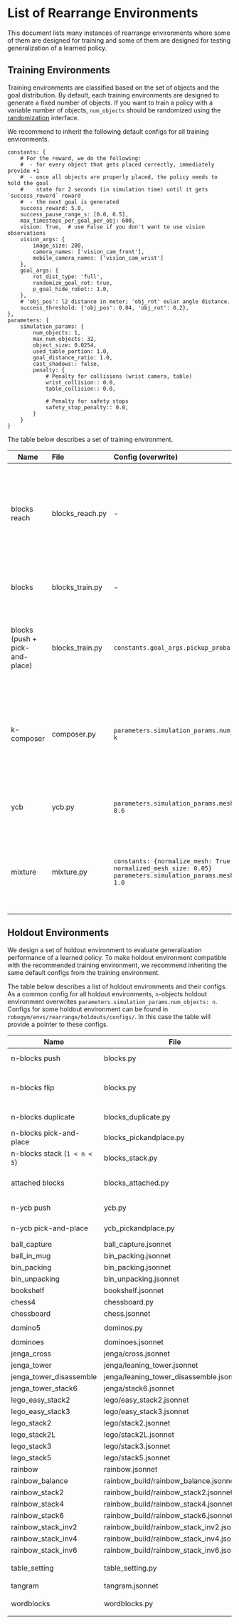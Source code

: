 # List of Rearrange Environments
This document lists many instances of rearrange environments where some of them are designed for
 training and some of them are designed for testing generalization of a learned policy. 

## Training Environments

Training environments are classified based on the set of objects and the goal distribution.
By default, each training environments are designed to generate a fixed number of objects.
If you want to train a policy with a variable number of objects, `num_objects` should be
 randomized using the [randomization](env_param_interface.md) interface.

We recommend to inherit the following default configs for all training environments.
```jsonnet
constants: {
    # For the reward, we do the following:
    #  - for every object that gets placed correctly, immediately provide +1
    #  - once all objects are properly placed, the policy needs to hold the goal
    #    state for 2 seconds (in simulation time) until it gets `success_reward` reward
    #  - the next goal is generated
    success_reward: 5.0,
    success_pause_range_s: [0.0, 0.5],
    max_timesteps_per_goal_per_obj: 600,
    vision: True,  # use False if you don't want to use vision observations
    vision_args: {
        image_size: 200,
        camera_names: ['vision_cam_front'],
        mobile_camera_names: ['vision_cam_wrist']
    },
    goal_args: {
        rot_dist_type: 'full',
        randomize_goal_rot: true,
        p_goal_hide_robot:: 1.0,
    },
    # 'obj_pos': l2 distance in meter; 'obj_rot' eular angle distance.
    success_threshold: {'obj_pos': 0.04, 'obj_rot': 0.2},
},
parameters: {
    simulation_params: {
        num_objects: 1,
        max_num_objects: 32,
        object_size: 0.0254,
        used_table_portion: 1.0,
        goal_distance_ratio: 1.0,
        cast_shadows:: false,
        penalty: {
            # Penalty for collisions (wrist camera, table)
            wrist_collision:: 0.0,
            table_collision:: 0.0,
            
            # Penalty for safety stops
            safety_stop_penalty:: 0.0,
        }
    }
}
```

The table below describes a set of training environment.

|Name|File|Config (overwrite)|Description|
|----------|:-------------|:-------------|:-------------|
|blocks reach|blocks_reach.py|-|Place end-of-effector of a robot to the target position. This training environment is not compatible with holdout environments.|
|blocks|blocks_train.py|-| Pushing blocks to targets on the surface of a table|
|blocks (push + pick-and-place)|blocks_train.py|`constants.goal_args.pickup_proba: 0.4`| Pushing or pick-and-placing blocks to targets on the surface of a table or in the air|
|k-composer|composer.py|`parameters.simulation_params.num_max_geoms: k`| Pushing objects to targets on the surface of a table. Each objects are created by randomly composing `[1, k]` meshes.|
|ycb|ycb.py|`parameters.simulation_params.mesh_scale: 0.6`| Pushing ycb objects to targets on the surface of a table|
|mixture|mixture.py|`constants: {normalize_mesh: True, normalized_mesh_size: 0.05}`<br>`parameters.simulation_params.mesh_scale: 1.0`| Pushing objects to targets on the surface of a table, objects are randomly sample from ycb or simple geom shapes.|


## Holdout Environments

We design a set of holdout environment to evaluate generalization performance of a learned policy.
To make holdout environment compatible with the recommended training environment, we
 recommend inheriting the same default configs from the training environment.
 
The table below describes a list of holdout environments and their configs.
As a common config for all holdout environments, `n`-objects holdout environment overwrites
 `parameters.simulation_params.num_objects: n`.
Configs for some holdout environment can be found in `robogym/envs/rearrange/holdouts/configs/`.
In this case the table will provide a pointer to these configs.

|Name|File|Config (overwrite)|<div style="width:300px">Description</div> |
|-------|-------|-------|:-------------|
|n-blocks push|blocks.py|`constants.goal_args.rot_dist_type: 'mod90'`|push blocks to targets on the surface of the table.|
|n-blocks flip|blocks.py|`constants.goal_args.rot_randomize_type: 'block'`<br>`parameters.simulation_params.block_appearance: 'openai'`|push and flip blocks to targets on the surface of the table. Target block orientation may require flipping the block.|
|n-blocks duplicate|blocks_duplicate.py|`constants.goal_args.rot_dist_type: 'mod90'`|push `n` identical looking blocks to targets on the surface of the table.|
|n-blocks pick-and-place|blocks_pickandplace.py|`constants.goal_args.rot_dist_type: 'mod90'`|similar to block push, but one object target is in the air.|
|n-blocks stack (`1 < n < 5`)|blocks_stack.py|`constants.goal_args.rot_dist_type: 'mod90'`|stack `n` blocks into a tower.|
|attached blocks|blocks_attached.py|`constants.goal_args.rot_dist_type: 'mod90'`|rearrange 8 blocks to a particular structured shape (at least one face of each blocks are attached to another).|
|n-ycb push|ycb.py|-|push ycb objects to targets on the surface of the table.|
|n-ycb pick-and-place|ycb_pickandplace.py|-|similar to ycb push, but one object target is in the air.|
|ball_capture|ball_capture.jsonnet|-|see [this figure](assets/all_holdouts.png)|
|ball_in_mug|bin_packing.jsonnet|-|see [this figure](assets/all_holdouts.png)|
|bin_packing|bin_packing.jsonnet|-|see [this figure](assets/all_holdouts.png)|
|bin_unpacking|bin_unpacking.jsonnet|-|see [this figure](assets/all_holdouts.png)|
|bookshelf|bookshelf.jsonnet|-|see [this figure](assets/all_holdouts.png)|
|chess4|chessboard.py|`parameters.simulation_params.num_objects: 4`|see [this figure](assets/all_holdouts.png)|
|chessboard|chess.jsonnet|-|see [this figure](assets/all_holdouts.png)|
|domino5|dominos.py|`parameters.simulation_params.num_objects: 5`<br>`constants.is_holdout: True`|see [this figure](assets/all_holdouts.png)|
|dominoes|dominoes.jsonnet|-|see [this figure](assets/all_holdouts.png)|
|jenga_cross|jenga/cross.jsonnet|-|see [this figure](assets/all_holdouts.png)|
|jenga_tower|jenga/leaning_tower.jsonnet|-|see [this figure](assets/all_holdouts.png)|
|jenga_tower_disassemble|jenga/leaning_tower_disassemble.jsonnet|-|see [this figure](assets/all_holdouts.png)|
|jenga_tower_stack6|jenga/stack6.jsonnet|-|see [this figure](assets/all_holdouts.png)|
|lego_easy_stack2|lego/easy_stack2.jsonnet|-|see [this figure](assets/all_holdouts.png)|
|lego_easy_stack3|lego/easy_stack3.jsonnet|-|see [this figure](assets/all_holdouts.png)|
|lego_stack2|lego/stack2.jsonnet|-|see [this figure](assets/all_holdouts.png)|
|lego_stack2L|lego/stack2L.jsonnet|-|see [this figure](assets/all_holdouts.png)|
|lego_stack3|lego/stack3.jsonnet|-|see [this figure](assets/all_holdouts.png)|
|lego_stack5|lego/stack5.jsonnet|-|see [this figure](assets/all_holdouts.png)|
|rainbow|rainbow.jsonnet|-|see [this figure](assets/all_holdouts.png)|
|rainbow_balance|rainbow_build/rainbow_balance.jsonnet|-|see [this figure](assets/all_holdouts.png)|
|rainbow_stack2|rainbow_build/rainbow_stack2.jsonnet|-|see [this figure](assets/all_holdouts.png)|
|rainbow_stack4|rainbow_build/rainbow_stack4.jsonnet|-|see [this figure](assets/all_holdouts.png)|
|rainbow_stack6|rainbow_build/rainbow_stack6.jsonnet|-|see [this figure](assets/all_holdouts.png)|
|rainbow_stack_inv2|rainbow_build/rainbow_stack_inv2.jsonnet|-|see [this figure](assets/all_holdouts.png)|
|rainbow_stack_inv4|rainbow_build/rainbow_stack_inv4.jsonnet|-|see [this figure](assets/all_holdouts.png)|
|rainbow_stack_inv6|rainbow_build/rainbow_stack_inv6.jsonnet|-|see [this figure](assets/all_holdouts.png)|
|table_setting|table_setting.py|`constants.goal_args.randomize_goal_rot: False`<br>`constants.success_needed: 1`<br>`parameters.simulation_params.num_objects: 5`|see [this figure](assets/all_holdouts.png)|
|tangram|tangram.jsonnet|-|see [this figure](assets/all_holdouts.png)|
|wordblocks|wordblocks.py|`constants.goal_args.randomize_goal_rot: False`<br>`constants.success_needed: 1`<br>`parameters.simulation_params.num_objects: 6`|see [this figure](assets/all_holdouts.png)|
